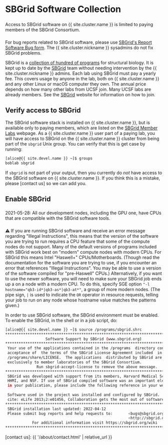 # SBGrid Software Collection

<div class="alert alert-warning" role="alert" style="margin-top: 3ex" markdown="1">
Access to SBGrid software on {{ site.cluster.name }} is limited to
paying members of the SBGrid Consortium.  </div>

<div class="alert alert-warning" role="alert" style="margin-top: 3ex" markdown="1">
For bug reports related to SBGrid software, please use
<a href="https://sbgrid.org/help/?tab=bug">SBGrid's Report Software Bug
form</a>.
The {{ site.cluster.nickname }} sysadmins do not fix SBGrid problems.
</div>

SBGrid is a [collection of hundred of programs](https://sbgrid.org/software/)
for structural biology.  It is kept up to date by the [SBGrid] team
without needing intervention by the {{ site.cluster.nickname }} admins.
Each lab using SBGrid must pay a yearly fee. This covers usage by anyone
in the lab, both on {{ site.cluster.name }} and any other Linux or macOS
computer they own. The annual price depends on how many other labs from
UCSF join. Many UCSF labs are already members.
See the [SBGrid] website for information on how to join.


## Verify access to SBGrid

The SBGrid software stack is installed on {{ site.cluster.name }}, but
is available only to paying members, which are listed on the
[SBGrid Member Labs] webpage.  As a {{ site.cluster.name }} user part
of a paying lab, you will have access to SBGrid on the
{{ site.cluster.name }} cluster from being part of the `sbgrid` Unix
group.  You can verify that this is get case by running:

<!-- code-block label="groups" -->
```sh
[alice@{{ site.devel.name }} ~]$ groups
boblab sbgrid
```

If `sbgrid` is not part of your output, then you currently do _not_
have access to the SBGrid software on {{ site.cluster.name }}.  If you
think this is a mistake, please [contact us] so we can add you.


## Enable SBGrid

<div class="alert alert-info" role="alert" style="margin-top: 3ex" markdown="1">
2021-05-28: All our development nodes, including the GPU one, have
CPUs that are compatible with the SBGrid software tools.
</div>

<div class="alert alert-warning" role="alert" style="margin-top: 3ex" markdown="1">
<span>⚠️</span> If you are running SBGrid software and receive an error
message regarding "Illegal Instructions", this means that the version
of the software you are trying to run requires a CPU feature that some
of the compute nodes do not support. Many of the default versions of
programs included with SBGrid work best on "modern" compute nodes with
modern CPUs. For SBGrid this means Intel "Haswell+"
CPUs/Motherboards. (Though read the documentation for the software you
are trying to use, if you encounter an error that references "Illegal
Instructions". You may be able to use a version of the software
compiled for "pre-Haswell" CPUs.)  Alternatively, if you want to use
the newer software, you will need to make sure your SBGrid job ends up
a on a node with a modern CPU. To do this, specify SGE option
<code>"-l hostname="qb3-id*|qb3-as*|qb3-at*"</code>, a group of
more modern nodes. (The pipe sign, <code>|</code> is used to indicate
the <code>OR</code> operator in resource requests, telling your job to
run on any node whose hostname value matches the patterns given.)
</div>

In order to use SBGrid software, the SBGrid environment must be
enabled.  To enable the SBGrid, in the shell or in a job script, do:

<!-- code-block label="sbgrid" -->
```sh
[alice@{{ site.devel.name }} ~]$ source /programs/sbgrid.shrc
********************************************************************************
                  Software Support by SBGrid (www.sbgrid.org)
********************************************************************************
 Your use of the applications contained in the /programs  directory constitutes
 acceptance of  the terms of the SBGrid License Agreement included  in the file
 /programs/share/LICENSE.  The applications  distributed by SBGrid are licensed
 exclusively to member laboratories of the SBGrid Consortium.
              Run sbgrid-accept-license to remove the above message.  
********************************************************************************
 SBGrid was developed with support from its members, Harvard Medical School,    
 HHMI, and NSF. If use of SBGrid compiled software was an important element     
 in your publication, please include the following reference in your work:      
                                                                                
 Software used in the project was installed and configured by SBGrid.           
 cite: eLife 2013;2:e01456, Collaboration gets the most out of software.
********************************************************************************
 SBGrid installation last updated: 2022-04-12
 Please submit bug reports and help requests to:       <bugs@sbgrid.org>  or
                                                       <http://sbgrid.org/bugs>
            For additional information visit https://sbgrid.org/wiki
********************************************************************************
```


[SBGrid]: https://sbgrid.org/
[SBGrid Member Labs]: https://sbgrid.org/members/order/-institutions/
[contact us]: {{ '/about/contact.html' | relative_url }}

<style>
dt {
  margin-top: 1ex;
}
</style>  
